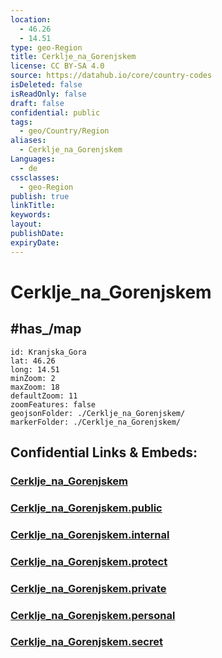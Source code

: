 ```yaml
---
location:
  - 46.26
  - 14.51
type: geo-Region
title: Cerklje_na_Gorenjskem
license: CC BY-SA 4.0
source: https://datahub.io/core/country-codes
isDeleted: false
isReadOnly: false
draft: false
confidential: public
tags:
  - geo/Country/Region
aliases:
  - Cerklje_na_Gorenjskem
Languages:
  - de
cssclasses:
  - geo-Region
publish: true
linkTitle:
keywords:
layout:
publishDate:
expiryDate:
---
```


# Cerklje_na_Gorenjskem

## #has_/map 

```leaflet
id: Kranjska_Gora
lat: 46.26
long: 14.51
minZoom: 2 
maxZoom: 18
defaultZoom: 11
zoomFeatures: false 
geojsonFolder: ./Cerklje_na_Gorenjskem/
markerFolder: ./Cerklje_na_Gorenjskem/
```


## Confidential Links & Embeds: 

### [Cerklje_na_Gorenjskem](/_Standards/Earth/Continent/Europe/Europe~Central/Slovenia/Regions~Slovenia/Gorenjska/counties~Gorenjska/Cerklje_na_Gorenjskem.md) 

### [Cerklje_na_Gorenjskem.public](/_public/Earth/Continent/Europe/Europe~Central/Slovenia/Regions~Slovenia/Gorenjska/counties~Gorenjska/Cerklje_na_Gorenjskem.public.md) 

### [Cerklje_na_Gorenjskem.internal](/_internal/Earth/Continent/Europe/Europe~Central/Slovenia/Regions~Slovenia/Gorenjska/counties~Gorenjska/Cerklje_na_Gorenjskem.internal.md) 

### [Cerklje_na_Gorenjskem.protect](/_protect/Earth/Continent/Europe/Europe~Central/Slovenia/Regions~Slovenia/Gorenjska/counties~Gorenjska/Cerklje_na_Gorenjskem.protect.md) 

### [Cerklje_na_Gorenjskem.private](/_private/Earth/Continent/Europe/Europe~Central/Slovenia/Regions~Slovenia/Gorenjska/counties~Gorenjska/Cerklje_na_Gorenjskem.private.md) 

### [Cerklje_na_Gorenjskem.personal](/_personal/Earth/Continent/Europe/Europe~Central/Slovenia/Regions~Slovenia/Gorenjska/counties~Gorenjska/Cerklje_na_Gorenjskem.personal.md) 

### [Cerklje_na_Gorenjskem.secret](/_secret/Earth/Continent/Europe/Europe~Central/Slovenia/Regions~Slovenia/Gorenjska/counties~Gorenjska/Cerklje_na_Gorenjskem.secret.md)


